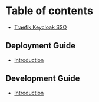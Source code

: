 # Table of contents

* [Traefik Keycloak SSO](README.md)

## Deployment Guide

* [Introduction](deployment-guide/introduction.md)

## Development Guide

* [Introduction](development-guide/introduction.md)

